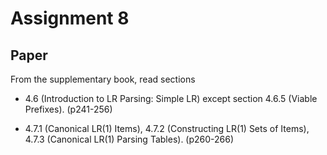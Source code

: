 # Assignment 8

## Paper 

From the supplementary book, read sections 

- 4.6 (Introduction to LR Parsing: Simple LR) except section 4.6.5 (Viable Prefixes). (p241-256)

- 4.7.1 (Canonical LR(1) Items), 4.7.2 (Constructing LR(1) Sets of Items), 4.7.3 (Canonical LR(1) Parsing Tables). (p260-266)

